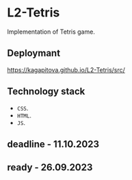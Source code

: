# L2-Tetris

Implementation of Tetris game.

## Deploymant 

https://kagapitova.github.io/L2-Tetris/src/

## Technology stack

- `CSS`.
- `HTML`.
- `JS`.

## deadline - 11.10.2023 
## ready - 26.09.2023
